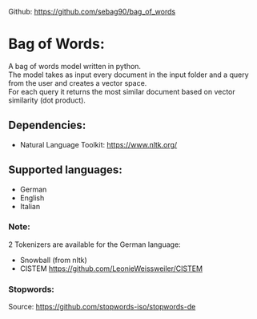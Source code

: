 Github: https://github.com/sebag90/bag_of_words

# Bag of Words:
A bag of words model written in python.  
The model takes as input every document in the input folder and a query from the user and creates a vector space.  
For each query it returns the most similar document based on vector similarity (dot product).

## Dependencies:
- Natural Language Toolkit: https://www.nltk.org/

## Supported languages:
- German
- English
- Italian

### Note:
2 Tokenizers are available for the German language:  
- Snowball (from nltk)
- CISTEM https://github.com/LeonieWeissweiler/CISTEM

### Stopwords:
Source: https://github.com/stopwords-iso/stopwords-de 
